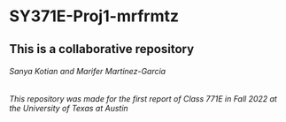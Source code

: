 # SY371E-Proj1-mrfrmtz
## This is a collaborative repository
###### Sanya Kotian and Marifer Martinez-Garcia
###### This repository was made for the first report of Class 771E in Fall 2022 at the University of Texas at Austin 